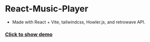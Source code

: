 # React-Music-Player
- Made with React + Vite, tailwindcss, Howler.js, and retrowave API.

<h3><a href="https://retro-music-player-1ieu.vercel.app/">Click to show demo</a></h3>
